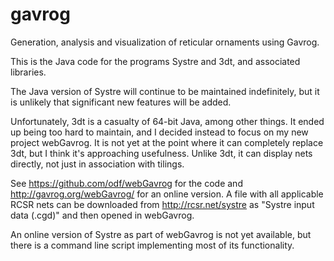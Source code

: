 # gavrog
Generation, analysis and visualization of reticular ornaments using Gavrog.

This is the Java code for the programs Systre and 3dt, and associated libraries.

The Java version of Systre will continue to be maintained indefinitely, but it is unlikely that significant new features will be added.

Unfortunately, 3dt is a casualty of 64-bit Java, among other things. It ended up being too hard to maintain, and I decided instead to focus on my new project webGavrog. It is not yet at the point where it can completely replace 3dt, but I think it's approaching usefulness. Unlike 3dt, it can display nets directly, not just in association with tilings.

See https://github.com/odf/webGavrog for the code and http://gavrog.org/webGavrog/ for an online version. A file with all applicable RCSR nets can be downloaded from http://rcsr.net/systre as "Systre input data (.cgd)" and then opened in webGavrog.

An online version of Systre as part of webGavrog is not yet available, but there is a command line script implementing most of its functionality.
